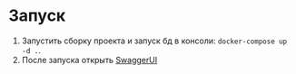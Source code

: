 # Запуск
1. Запустить сборку проекта и запуск бд в консоли: `docker-compose up -d .`.
2. После запуска открыть [SwaggerUI](http://localhost:8080)
